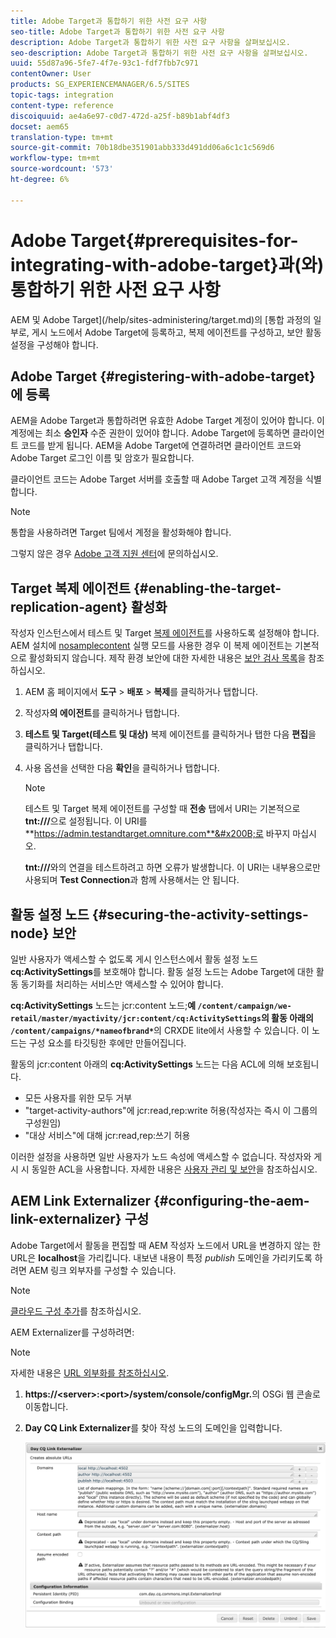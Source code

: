 ```yaml
---
title: Adobe Target과 통합하기 위한 사전 요구 사항
seo-title: Adobe Target과 통합하기 위한 사전 요구 사항
description: Adobe Target과 통합하기 위한 사전 요구 사항을 살펴보십시오.
seo-description: Adobe Target과 통합하기 위한 사전 요구 사항을 살펴보십시오.
uuid: 55d87a96-5fe7-4f7e-93c1-fdf7fbb7c971
contentOwner: User
products: SG_EXPERIENCEMANAGER/6.5/SITES
topic-tags: integration
content-type: reference
discoiquuid: ae4a6e97-c0d7-472d-a25f-b89b1abf4df3
docset: aem65
translation-type: tm+mt
source-git-commit: 70b18dbe351901abb333d491dd06a6c1c1c569d6
workflow-type: tm+mt
source-wordcount: '573'
ht-degree: 6%

---
```



# Adobe Target{#prerequisites-for-integrating-with-adobe-target}과(와) 통합하기 위한 사전 요구 사항

AEM 및 Adobe Target](/help/sites-administering/target.md)의 [통합 과정의 일부로, 게시 노드에서 Adobe Target에 등록하고, 복제 에이전트를 구성하고, 보안 활동 설정을 구성해야 합니다.

## Adobe Target {#registering-with-adobe-target}에 등록

AEM을 Adobe Target과 통합하려면 유효한 Adobe Target 계정이 있어야 합니다. 이 계정에는 최소 **승인자** 수준 권한이 있어야 합니다. Adobe Target에 등록하면 클라이언트 코드를 받게 됩니다. AEM을 Adobe Target에 연결하려면 클라이언트 코드와 Adobe Target 로그인 이름 및 암호가 필요합니다.

클라이언트 코드는 Adobe Target 서버를 호출할 때 Adobe Target 고객 계정을 식별합니다.

>[!NOTE]
>
>통합을 사용하려면 Target 팀에서 계정을 활성화해야 합니다.
>
>그렇지 않은 경우 [Adobe 고객 지원 센터](https://docs.adobe.com/content/help/en/target/using/cmp-resources-and-contact-information.html)에 문의하십시오.

## Target 복제 에이전트 {#enabling-the-target-replication-agent} 활성화

작성자 인스턴스에서 테스트 및 Target [복제 에이전트](/help/sites-deploying/replication.md)를 사용하도록 설정해야 합니다. AEM 설치에 [nosamplecontent](/help/sites-deploying/configure-runmodes.md#using-samplecontent-and-nosamplecontent) 실행 모드를 사용한 경우 이 복제 에이전트는 기본적으로 활성화되지 않습니다. 제작 환경 보안에 대한 자세한 내용은 [보안 검사 목록](/help/sites-administering/security-checklist.md)을 참조하십시오.

1. AEM 홈 페이지에서 **도구** > **배포** > **복제**&#x200B;를 클릭하거나 탭합니다.
1. 작성자&#x200B;**의 에이전트**&#x200B;를 클릭하거나 탭합니다.
1. **테스트 및 Target(테스트 및 대상)** 복제 에이전트를 클릭하거나 탭한 다음 **편집**&#x200B;을 클릭하거나 탭합니다.
1. 사용 옵션을 선택한 다음 **확인**&#x200B;을 클릭하거나 탭합니다.

   >[!NOTE]
   >
   >테스트 및 Target 복제 에이전트를 구성할 때 **전송** 탭에서 URI는 기본적으로 **tnt:///**&#x200B;으로 설정됩니다. 이 URI를 **https://admin.testandtarget.omniture.com**&#x200B;로 바꾸지 마십시오.
   >
   >**tnt:///**&#x200B;와의 연결을 테스트하려고 하면 오류가 발생합니다. 이 URI는 내부용으로만 사용되며 **Test Connection**&#x200B;과 함께 사용해서는 안 됩니다.

## 활동 설정 노드 {#securing-the-activity-settings-node} 보안

일반 사용자가 액세스할 수 없도록 게시 인스턴스에서 활동 설정 노드 **cq:ActivitySettings**&#x200B;를 보호해야 합니다. 활동 설정 노드는 Adobe Target에 대한 활동 동기화를 처리하는 서비스만 액세스할 수 있어야 합니다.

**cq:ActivitySettings** 노드는 jcr:content 노드;**예 `/content/campaign/we-retail/master/myactivity/jcr:content/cq:ActivitySettings`의 활동 아래의 `/content/campaigns/*nameofbrand*`**&#x200B;의 CRXDE lite에서 사용할 수 있습니다. 이 노드는 구성 요소를 타깃팅한 후에만 만들어집니다.

활동의 jcr:content 아래의 **cq:ActivitySettings** 노드는 다음 ACL에 의해 보호됩니다.

* 모든 사용자를 위한 모두 거부
* &quot;target-activity-authors&quot;에 jcr:read,rep:write 허용(작성자는 즉시 이 그룹의 구성원임)
* &quot;대상 서비스&quot;에 대해 jcr:read,rep:쓰기 허용

이러한 설정을 사용하면 일반 사용자가 노드 속성에 액세스할 수 없습니다. 작성자와 게시 시 동일한 ACL을 사용합니다. 자세한 내용은 [사용자 관리 및 보안](/help/sites-administering/security.md)을 참조하십시오.

## AEM Link Externalizer {#configuring-the-aem-link-externalizer} 구성

Adobe Target에서 활동을 편집할 때 AEM 작성자 노드에서 URL을 변경하지 않는 한 URL은 **localhost**&#x200B;을 가리킵니다. 내보낸 내용이 특정 *publish* 도메인을 가리키도록 하려면 AEM 링크 외부자를 구성할 수 있습니다.

>[!NOTE]
>
>[클라우드 구성 추가](/help/sites-administering/experience-fragments-target.md#add-the-cloud-configuration)를 참조하십시오.

AEM Externalizer를 구성하려면:

>[!NOTE]
>
>자세한 내용은 [URL 외부화를 참조하십시오](/help/sites-developing/externalizer.md).

1. **https://&lt;server>:&lt;port>/system/console/configMgr.**&#x200B;의 OSGi 웹 콘솔로 이동합니다.
1. **Day CQ Link Externalizer**&#x200B;를 찾아 작성 노드의 도메인을 입력합니다.

   ![chlimage_1-120](assets/aem-externalizer-01.png)

